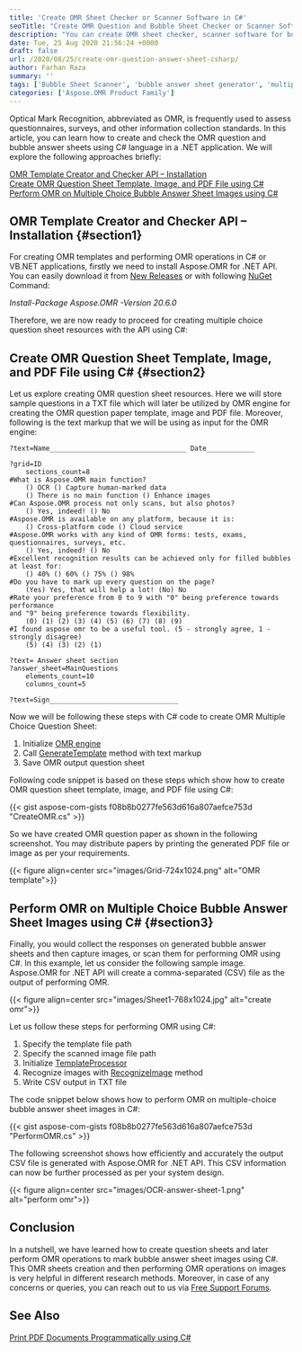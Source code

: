 ```yaml
---
title: 'Create OMR Sheet Checker or Scanner Software in C#'
seoTitle: "Create OMR Question and Bubble Sheet Checker or Scanner Software C#"
description: "You can create OMR sheet checker, scanner software for bubble question and answer sheet and perform OCR on templates using C# or VB.NET. OMR Creator Maker."
date: Tue, 25 Aug 2020 21:56:24 +0000
draft: false
url: /2020/08/25/create-omr-question-answer-sheet-csharp/
author: Farhan Raza
summary: ''
tags: ['Bubble Sheet Scanner', 'bubble answer sheet generator', 'multiple choice answer sheets', 'omr c#', 'omr sheet checker', 'omr sheet scanner software']
categories: ['Aspose.OMR Product Family']
---
```


Optical Mark Recognition, abbreviated as OMR, is frequently used to assess questionnaires, surveys, and other information collection standards. In this article, you can learn how to create and check the OMR question and bubble answer sheets using C# language in a .NET application. We will explore the following approaches briefly:

[OMR Template Creator and Checker API – Installation][1]  
[Create OMR Question Sheet Template, Image, and PDF File using C#][2]  
[Perform OMR on Multiple Choice Bubble Answer Sheet Images using C#][3]

## OMR Template Creator and Checker API – Installation {#section1}

For creating OMR templates and performing OMR operations in C# or VB.NET applications, firstly we need to install Aspose.OMR for .NET API. You can easily download it from [New Releases][4] or with following [NuGet][5] Command:

_Install-Package Aspose.OMR -Version 20.6.0_

Therefore, we are now ready to proceed for creating multiple choice question sheet resources with the API using C#:

## Create OMR Question Sheet Template, Image, and PDF File using C# {#section2}

Let us explore creating OMR question sheet resources. Here we will store sample questions in a TXT file which will later be utilized by OMR engine for creating the OMR question paper template, image and PDF file. Moreover, following is the text markup that we will be using as input for the OMR engine:

```
?text=Name__________________________________ Date____________

?grid=ID
	sections_count=8
#What is Aspose.OMR main function?
	() OCR () Capture human-marked data
	() There is no main function () Enhance images
#Can Aspose.OMR process not only scans, but also photos?
	() Yes, indeed! () No
#Aspose.OMR is available on any platform, because it is:
	() Cross-platform code () Cloud service
#Aspose.OMR works with any kind of OMR forms: tests, exams, questionnaires, surveys, etc.
	() Yes, indeed! () No
#Excellent recognition results can be achieved only for filled bubbles at least for:
	() 40% () 60% () 75% () 98%
#Do you have to mark up every question on the page?
	(Yes) Yes, that will help a lot! (No) No
#Rate your preference from 0 to 9 with "0" being preference towards performance
and "9" being preference towards flexibility.
	(0) (1) (2) (3) (4) (5) (6) (7) (8) (9)
#I found aspose omr to be a useful tool. (5 - strongly agree, 1 - strongly disagree)
	(5) (4) (3) (2) (1)

?text= Answer sheet section
?answer_sheet=MainQuestions
	elements_count=10
	columns_count=5

?text=Sign________________________________
```

Now we will be following these steps with C# code to create OMR Multiple Choice Question Sheet:

1.  Initialize [OMR engine][6]
2.  Call [GenerateTemplate][7] method with text markup
3.  Save OMR output question sheet

Following code snippet is based on these steps which show how to create OMR question sheet template, image, and PDF file using C#:

{{< gist aspose-com-gists f08b8b0277fe563d616a807aefce753d "CreateOMR.cs" >}}

So we have created OMR question paper as shown in the following screenshot. You may distribute papers by printing the generated PDF file or image as per your requirements.



{{< figure align=center src="images/Grid-724x1024.png" alt="OMR template">}}


## Perform OMR on Multiple Choice Bubble Answer Sheet Images using C# {#section3}

Finally, you would collect the responses on generated bubble answer sheets and then capture images, or scan them for performing OMR using C#. In this example, let us consider the following sample image. Aspose.OMR for .NET API will create a comma-separated (CSV) file as the output of performing OMR.



{{< figure align=center src="images/Sheet1-768x1024.jpg" alt="create omr">}}


Let us follow these steps for performing OMR using C#:

1.  Specify the template file path
2.  Specify the scanned image file path
3.  Initialize [TemplateProcessor][8]
4.  Recognize images with [RecognizeImage][9] method
5.  Write CSV output in TXT file

The code snippet below shows how to perform OMR on multiple-choice bubble answer sheet images in C#:

{{< gist aspose-com-gists f08b8b0277fe563d616a807aefce753d "PerformOMR.cs" >}}

The following screenshot shows how efficiently and accurately the output CSV file is generated with Aspose.OMR for .NET API. This CSV information can now be further processed as per your system design.



{{< figure align=center src="images/OCR-answer-sheet-1.png" alt="perform omr">}}


## Conclusion

In a nutshell, we have learned how to create question sheets and later perform OMR operations to mark bubble answer sheet images using C#. This OMR sheets creation and then performing OMR operations on images is very helpful in different research methods. Moreover, in case of any concerns or queries, you can reach out to us via [Free Support Forums][10].

## See Also

[Print PDF Documents Programmatically using C#][11]




[1]: #section1
[2]: #section2
[3]: #section3
[4]: https://downloads.aspose.com/omr/net
[5]: https://www.nuget.org/packages/Aspose.OMR
[6]: https://apireference.aspose.com/omr/net/aspose.omr.api/omrengine
[7]: https://apireference.aspose.com/omr/net/aspose.omr.api/omrengine/methods/generatetemplate
[8]: https://apireference.aspose.com/omr/net/aspose.omr.api/templateprocessor
[9]: https://apireference.aspose.com/ocr/net/aspose.ocr/asposeocr/methods/recognizeimage/index
[10]: https://forum.aspose.com/c/omr
[11]: https://blog.aspose.com/2020/07/09/print-pdf-csharp/





